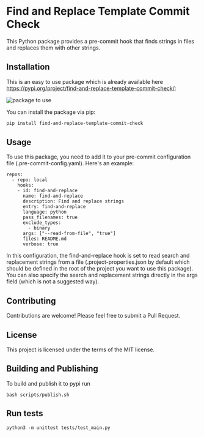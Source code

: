 
# Find and Replace Template Commit Check

This Python package provides a pre-commit hook that finds strings in files and replaces them with other strings.

## Installation

This is an easy to use package which is already available here https://pypi.org/project/find-and-replace-template-commit-check/: 

![package to use](./images/pypi-package.png "Title")

You can install the package via pip:

```bash
pip install find-and-replace-template-commit-check
```


## Usage
To use this package, you need to add it to your pre-commit configuration file (.pre-commit-config.yaml). Here's an example:

```
repos:
  - repo: local
    hooks:
    - id: find-and-replace
      name: find-and-replace
      description: Find and replace strings
      entry: find-and-replace
      language: python
      pass_filenames: true
      exclude_types:
        - binary
      args: ["--read-from-file", "true"]
      files: README.md
      verbose: true

```

In this configuration, the find-and-replace hook is set to read search and replacement strings from a file (.project-properties.json by default which should be defined in the root of the project you want to use this package). You can also specify the search and replacement strings directly in the args field (which is not a suggested way).

## Contributing
Contributions are welcome! Please feel free to submit a Pull Request.

## License
This project is licensed under the terms of the MIT license.

## Building and Publishing

To build and publish it to pypi run 
```
bash scripts/publish.sh 
```


## Run tests 

```
python3 -m unittest tests/test_main.py

```








